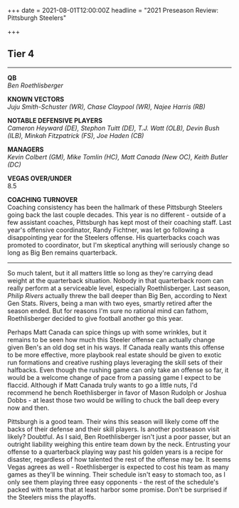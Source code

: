 +++
date = 2021-08-01T12:00:00Z
headline = "2021 Preseason Review: Pittsburgh Steelers"

+++
## Tier 4

***

**QB**  
_Ben Roethlisberger_

**KNOWN VECTORS**  
_Juju Smith-Schuster (WR), Chase Claypool (WR), Najee Harris (RB)_

**NOTABLE DEFENSIVE PLAYERS**  
_Cameron Heyward (DE), Stephon Tuitt (DE), T.J. Watt (OLB), Devin Bush (ILB), Minkah Fitzpatrick (FS), Joe Haden (CB)_

**MANAGERS**  
_Kevin Colbert (GM), Mike Tomlin (HC), Matt Canada (New OC), Keith Butler (DC)_

**VEGAS OVER/UNDER**  
8\.5

**COACHING TURNOVER**  
Coaching consistency has been the hallmark of these Pittsburgh Steelers going back the last couple decades. This year is no different - outside of a few assistant coaches, Pittsburgh has kept most of their coaching staff. Last year's offensive coordinator, Randy Fichtner, was let go following a disappointing year for the Steelers offense. His quarterbacks coach was promoted to coordinator, but I'm skeptical anything will seriously change so long as Big Ben remains quarterback.  

***

So much talent, but it all matters little so long as they're carrying dead weight at the quarterback situation. Nobody in that quarterback room can really perform at a serviceable level, especially Roethlisberger. Last season, _Philip Rivers_ actually threw the ball deeper than Big Ben, according to Next Gen Stats. Rivers, being a man with two eyes, smartly retired after the season ended. But for reasons I'm sure no rational mind can fathom, Roethlisberger decided to give football another go this year.

Perhaps Matt Canada can spice things up with some wrinkles, but it remains to be seen how much this Steeler offense can actually change given Ben's an old dog set in his ways. If Canada really wants this offense to be more effective, more playbook real estate should be given to exotic run formations and creative rushing plays leveraging the skill sets of their halfbacks. Even though the rushing game can only take an offense so far, it would be a welcome change of pace from a passing game I expect to be flaccid. Although if Matt Canada truly wants to go a little nuts, I'd recommend he bench Roethlisberger in favor of Mason Rudolph or Joshua Dobbs - at least those two would be willing to chuck the ball deep every now and then.

Pittsburgh is a good team. Their wins this season will likely come off the backs of their defense and their skill players. Is another postseason visit likely? Doubtful. As I said, Ben Roethlisberger isn't just a poor passer, but an outright liability weighing this entire team down by the neck. Entrusting your offense to a quarterback playing way past his golden years is a recipe for disaster, regardless of how talented the rest of the offense may be. It seems Vegas agrees as well - Roethlisberger is expected to cost his team as many games as they'll be winning. Their schedule isn't easy to stomach too, as I only see them playing three easy opponents - the rest of the schedule's packed with teams that at least harbor some promise. Don't be surprised if the Steelers miss the playoffs.